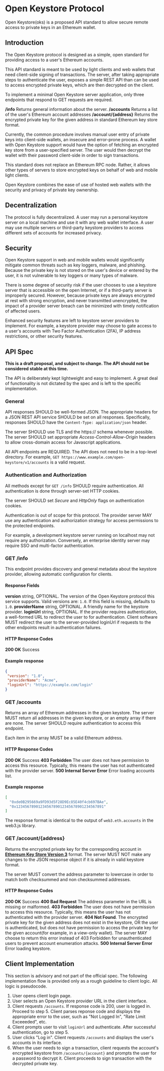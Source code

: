 # Open Keystore Protocol
Open Keystore(oks) is a proposed API standard to allow secure remote access 
to private keys in an Ethereum wallet.

## Introduction

The Open Keystore protocol is designed as a simple, open standard for providing
access to a user's Ethereum accounts.

This API standard is meant to be used by light clients and web wallets that need
client-side signing of transactions. The server, after taking appropriate steps
to authenticate the user, exposes a simple REST API than can be used to access
encrypted private keys, which are then decrypted on the client.

To implement a minimal Open Keystore server application, only three endpoints 
that respond to GET requests are required.

**/info** Returns general information about the server.
**/accounts** Returns a list of the user's Ethereum account addresses
**/account/{address}** Returns the encrypted private key for the given address
in standard Ethereum key store format.

Currently, the common procedure involves manual user entry of private keys into
client-side wallets, an insecure and error-prone process. A wallet with Open
Keystore support would have the option of fetching an encrypted key store from a
user-specified server. The user would then decrypt the wallet with their
password client-side in order to sign transactions.

This standard does not replace an Ethereum RPC node. Rather, it allows other
types of servers to store encrypted keys on behalf of web and mobile light
clients.

Open Keystore combines the ease of use of hosted web wallets with the security
and privacy of private key ownership.

## Decentralization
The protocol is fully decentralized. 
A user may run a personal keystore server on a local machine and use it with any
web wallet interface.
A user may use multiple servers or third-party keystore providers to access
different sets of accounts for increased privacy.

## Security

Open Keystore support in web and mobile wallets would significantly mitigate
common threats such as key loggers, malware, and phishing. 
Because the private key is not stored on the user's device or entered by the
user, it is not vulnerable to key loggers or many types of malware.

There is some degree of security risk if the user chooses to use a keystore
server that is accessible on the open Internet, or if a third-party server is
improperly secured. However, because private keys are always encrypted at rest
with strong encryption, and never transmitted unencrypted, the impact of a
provider server breach can be minimized with timely notification of affected
users.

Enhanced security features are left to keystore server providers to implement. For
example, a keystore provider may choose to gate access to a user's accounts with
Two Factor Authentication (2FA), IP address restrictions, or other security
features.

## API Spec
**This is a draft proposal, and subject to change. The API should not be
considered stable at this time.**

The API is deliberately kept lightweight and easy to implement. A great deal
of functionality is not dictated by the spec and is left to the specific
implementation.


### General
API responses SHOULD be well-formed JSON. The appropriate headers for a JSON
REST API service SHOULD be set on all responses. Specifically, responses SHOULD
have the `Content-Type: application/json` header.

The server SHOULD use TLS and the https:// schema whenever possible.
The server SHOULD set appropriate *Access-Control-Allow-Origin* headers to allow
cross-domain access for Javascript applications.

All API endpoints are REQUIRED. The API does not need to be in a top-level directory.
For example, `GET https://www.example.com/open-keystore/v1/accounts` is a valid request.

### Authentication and Authorization
All methods except for `GET /info` SHOULD require authentication. 
All authentication is done through server-set HTTP cookies. 

The server SHOULD set *Secure* and *HttpOnly* flags on authentication cookies.

Authentication is out of scope for this protocol. The provider server MAY use
any authentication and authorization strategy for access permissions to the
protected endpoints.

For example, a development keystore server running on localhost may not require
any authorization. Conversely, an enterprise identity server may require SSO and
multi-factor authentication.

### GET /info

This endpoint provides discovery and general metadata about the keystore
provider, allowing automatic configuration for clients.

#### Response Fields
**version** string, OPTIONAL. The version of the Open Keystore protocol this
service supports. Valid versions are: `1.0`. If this field is missing, defaults
to `1.0`.
**providerName** string, OPTIONAL. A friendly name for the keystore provider.
**loginUrl** string, OPTIONAL. If the provider requires authentication, a
well-formed URL to redirect the user to for authentication. Client software MUST
redirect the user to the server-provided loginUrl if requests to the other
endpoints result in authentication failures.

#### HTTP Response Codes
**200 OK** Success

#### Example response
```json
{
 "version": "1.0",
 "providerName": "Acme", 
 "loginUrl": "https://example.com/login"
}
```


### GET /accounts

Returns an array of Ethereum addresses in the given keystore. The server MUST
return all addresses in the given keystore, or an empty array if there are none.
The server SHOULD require authentication to access this endpoint.

Each item in the array MUST be a valid Ethereum address.

#### HTTP Response Codes
**200 OK** Success
**403 Forbidden** The user does not have permission to access this resource.
Typically, this means the user has not authenticated with the provider server. 
**500 Internal Server Error** Error loading accounts list.


#### Example response
```json
[
  "0xde0B295669a9FD93d5F28D9Ec85E40f4cb697BAe",
  "0x1234567890123456789012345678901234567891"
]
```

The response format is identical to the output of `web3.eth.accounts` in the
web3.js library.

### GET /account/{address}

Returns the encrypted private key for the corresponding account in [**Ethereum
Key Store Version
3**](https://github.com/ethereum/wiki/wiki/Web3-Secret-Storage-Definition)
format. The server MUST NOT make any changes to the JSON response object if it
is already in valid keystore format.

The server MUST convert the address parameter to lowercase in order to match
both checksummed and non checksummed addresses.

#### HTTP Response Codes
**200 OK** Success
**400 Bad Request** The address parameter in the URL is missing or malformed.
**403 Forbidden** The user does not have permission to access this resource.
Typically, this means the user has not authenticated with the provider server. 
**404 Not Found**. The encrypted private key for the given address 
does not exist in the keystore, OR the user is authenticated, but does not have
permission to access the private key for the given account(for example, in a
view-only wallet). The server MAY choose to return this error instead of 403
Forbidden for unauthenticated users to prevent account enumeration attacks.
**500 Internal Server Error** Error loading keystore.



## Client Implementation
This section is advisory and not part of the official spec.
The following implementation flow is provided only as a rough guideline to
client logic. All logic is pseudocode.

1. User opens client login page.
2. User selects an Open Keystore provider URL in the client interface.
3. Client requests `/accounts`. 
If response code is 200, user is logged in. Proceed to step 5. 
Client parses reponse code and displays the appropriate error to the user, such
as "Not Logged In", "Rate Limit Exceeeded", etc.
4. Client prompts user to visit `loginUrl` and authenticate. After successful
  authentication, go to step 5.
5. User clicks "Log in". Client requests `/accounts` and displays the user's accounts in its
   interface.
6. When the user needs to sign a transaction, client requests the account's
   encrypted keystore from `/accounts/{account}` and prompts the user for a
   password to decrypt it. Client proceeds to sign transaction with the
   decrypted private key.
